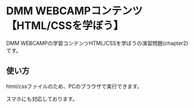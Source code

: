 # DMM WEBCAMPコンテンツ【HTML/CSSを学ぼう】

DMM WEBCAMPの学習コンテンツHTML/CSSを学ぼうの演習問題(chapter2)です。

## 使い方

html/cssファイルのため、PCのブラウザで実行できます。

スマホにも対応しております。